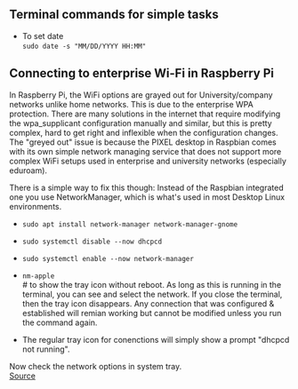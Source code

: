 ## Terminal commands for simple tasks

* To set date  
`sudo date -s "MM/DD/YYYY HH:MM"`

## Connecting to enterprise Wi-Fi in Raspberry Pi

In Raspberry Pi, the WiFi options are grayed out for University/company networks unlike home networks. This is due to the enterprise WPA protection. There are many solutions in the internet that require modifying the wpa_supplicant configuration manually and similar, but this is pretty complex, hard to get right and inflexible when the configuration changes. The "greyed out" issue is because the PIXEL desktop in Raspbian comes with its own simple network managing service that does not support more complex WiFi setups used in enterprise and university networks (especially eduroam).

There is a simple way to fix this though: Instead of the Raspbian integrated one you use NetworkManager, which is what's used in most Desktop Linux environments.
* `sudo apt install network-manager network-manager-gnome`
* `sudo systemctl disable --now dhcpcd`
* `sudo systemctl enable --now network-manager`

* `nm-apple` 
<br /># to show the tray icon without reboot. As long as this is running in the terminal, you can see and select the network. If you close the terminal, then the tray icon disappears. Any connection that was configured & established will remian working but cannot be modified unless you run the command again.
* The regular tray icon for conenctions will simply show a prompt "dhcpcd not running".

Now check the network options in system tray.
<br />[Source](https://raspberrypi.stackexchange.com/a/119653)

